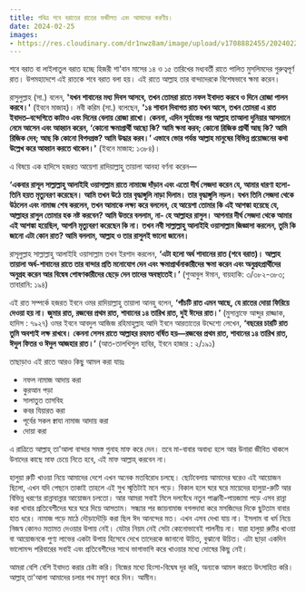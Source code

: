 ```yaml
---
title: পবিত্র শবে বরাতের রাতের ফজীলত এবং আমাদের করণীয়।
date: 2024-02-25
images: 
- https://res.cloudinary.com/dr1nwz8am/image/upload/v1708882455/20240225_232636_lj2dfa.webp
---
```

শবে বরাত বা লাইলাতুল বরাত হচ্ছে হিজরী শা'বান মাসের ১৪ ও ১৫ তারিখের মধ্যবর্তী রাতে পালিত মুসলিমদের গুরুত্বপূর্ণ রাত। উপমহাদেশে এই রাতকে শবে বরাত বলা হয়। এই রাতে আল্লাহ তার বান্দাদেরকে বিশেষভাবে ক্ষমা করেন।

রাসুলুল্লাহ (সা.) বলেন, **'যখন শাবানের মধ্য দিবস আসবে, তখন তোমরা রাতে নফল ইবাদত করবে ও দিনে রোজা পালন করবে।'** (ইবনে মাজাহ)। নবী করিম (সা.) বলেছেন, **'১৪ শাবান দিবাগত রাত যখন আসে, তখন তোমরা এ রাত ইবাদত–বন্দেগিতে কাটাও এবং দিনের বেলায় রোজা রাখো। কেননা, এদিন সূর্যাস্তের পর আল্লাহ তাআলা দুনিয়ার আসমানে নেমে আসেন এবং আহ্বান করেন, ‘কোনো ক্ষমাপ্রার্থী আছো কি? আমি ক্ষমা করব; কোনো রিজিক প্রার্থী আছ কি? আমি রিজিক দেব; আছ কি কোনো বিপদগ্রস্ত? আমি উদ্ধার করব।’ এভাবে ভোর পর্যন্ত আল্লাহ মানুষের বিভিন্ন প্রয়োজনের কথা উল্লেখ করে আহ্বান করতে থাকেন।'** (ইবনে মাজাহ: ১৩৮৪)।

এ বিষয়ে এক হাদিসে হজরত আয়েশা রাদিয়াল্লাহু তায়ালা আনহা বর্ণনা করেন—

**‘একবার রাসূল সাল্লাল্লাহু আলাইহি ওয়াসাল্লাম রাতে নামাজে দাঁড়ান এবং এতো দীর্ঘ সেজদা করেন যে, আমার ধারণা হলো- তিনি হয়ত মৃত্যুবরণ করেছেন। আমি তখন উঠে তার বৃদ্ধাঙ্গুলি নাড়া দিলাম। তার বৃদ্ধাঙ্গুলি নড়ল। যখন তিনি সেজদা থেকে উঠলেন এবং নামাজ শেষ করলেন, তখন আমাকে লক্ষ্য করে বললেন, হে আয়েশা তোমার কি এই আশঙ্কা হয়েছে যে, আল্লাহর রাসুল তোমার হক নষ্ট করবেন? আমি উত্তরে বললাম, না- হে আল্লাহর রাসুল। আপনার দীর্ঘ সেজদা থেকে আমার এই আশঙ্কা হয়েছিল, আপনি মৃত্যুবরণ করেছেন কি না। 
তখন নবী সাল্লাল্লাহু আলাইহি ওয়াসাল্লাম  জিজ্ঞাসা করলেন, তুমি কি জানো এটা কোন রাত? আমি বললাম, আল্লাহ ও তার রাসুলই ভালো জানেন।** 

রাসূলুল্লাহ সাল্লাল্লাহু আলাইহি ওয়াসাল্লাম তখন ইরশাদ করলেন, **‘এটা হলো অর্ধ শাবানের রাত (শবে বরাত)। আল্লাহ তায়ালা অর্ধ-শাবানের রাতে তার বান্দার প্রতি মনোযোগ দেন এবং ক্ষমাপ্রার্থনাকারীদের ক্ষমা করেন এবং অনুগ্রহপ্রার্থীদের অনুগ্রহ করেন আর বিদ্বেষ পোষণকারীদের ছেড়ে দেন তাদের অবস্থাতেই।’** (শুআবুল ঈমান, বায়হাকি: ৩/৩৮২-৩৮৩; তাবারানি: ১৯৪)

এই রাত সম্পর্কে হজরত ইবনে ওমর রাদিয়াল্লাহু তায়ালা আনহু বলেন, **‘পাঁচটি রাত এমন আছে, যে রাতের দোয়া ফিরিয়ে দেওয়া হয় না। জুমার রাত, রজবের প্রথম রাত, শাবানের ১৪ তারিখ রাত, দুই ঈদের রাত।’** (মুসান্নাফে আব্দুর রাজ্জাক, হাদিস : ৭৯২৭)
ওমর ইবনে আবদুল আজিজ রহিমাহুল্লাহ আদি ইবনে আরতাতের উদ্দেশ্যে লেখেন, **‘বছরের চারটি রাত তুমি অবশ্যই লক্ষ রাখবে। কেননা সেসব রাতে আল্লাহর রহমত বর্ষিত হয়—রজবের প্রথম রাত, শাবানের ১৪ তারিখ রাত, ঈদুল ফিতর ও ঈদুল আজহার রাত।’** (আত-তালখিসুল হাবির, ইবনে হাজার : ২/১৯১)

তাছাড়াও এই রাতে আরও কিছু আমল করা যায়ঃ 
- নফল নামাজ আদায় করা 
- কুরআন পড়া 
- সালাতুত তাসবিহ
- কবর যিয়ারত করা 
- পূর্বের সকল ক্বাযা নামাজ আদায় করা 
- দোয়া করা

এ রাত্রিতে আল্লাহ্‌ তা'আলা বান্দার সমস্ত গুনাহ মাফ করে দেন। তবে মা-বাবার অবাধ্য হলে আর উনারা জীবিত থাকলে উনাদের কাছে মাফ চেয়ে নিতে হবে, এই মাফ আল্লাহ্‌ করবেন না। 

হালুয়া রুটি খাওয়া নিয়ে আমাদের দেশে এখন অনেক মতবিরোধ চলছে। ছোটবেলায় আমাদের ঘরেও এই আয়োজন ছিলো, এখন যদি পেছনে তাকাই তাহলে এই সুখ স্মৃতিটাই মনে পড়ে। বিকাল হলে ঘরে ঘরে মায়েদের হালুয়া-রুটি আর বিভিন্ন ধরণের রান্নাবান্নার আয়োজন চলতো। আর আমরা সবাই মিলে দলবেঁধে নতুন পাঞ্জাবী-পায়জামা পড়ে এসব রান্না করা খাবার প্রতিবেশীদের ঘরে ঘরে দিয়ে আসতাম। সন্ধ্যার পর জায়নামাজ বগলদাবা করে মসজিদের দিকে ছুটতাম বাবার হাত ধরে। নামাজ পড়ে মাঠে দৌড়াদৌড়ি করা ছিল ঈদ আনন্দের মত। এখন এসব দেখা যায় না। ইসলাম বা ধর্ম নিয়ে নিজস্ব কোনও মতামত দেওয়ার উপায় নেই। যেটার নিয়ম নেই সেটা কোনোভাবেই পালনীয় না। যারা হালুয়া রুটির খাওয়া বা আয়োজনকে পুণ্য লাভের একটা উপায় হিসেবে দেখে তাদেরকে জানানো উচিত, বুঝানো উচিত। এটা ছাড়া একদিন ভালোমন্দ পরিবারের সবাই এবং প্রতিবেশীদের সাথে ভাগাভাগি করে খাওয়ার মধ্যে দোষের কিছু নেই।

আমরা বেশি বেশি ইবাদত করার চেষ্টা করি। নিজের মধ্যে হিংসা-বিদ্বেষ দূর করি, অন্যকে আমল করতে উৎসাহিত করি। 
আল্লাহ্‌ তা'আলা আমাদের চলার পথ মসৃণ করে দিন। আমীন। 
